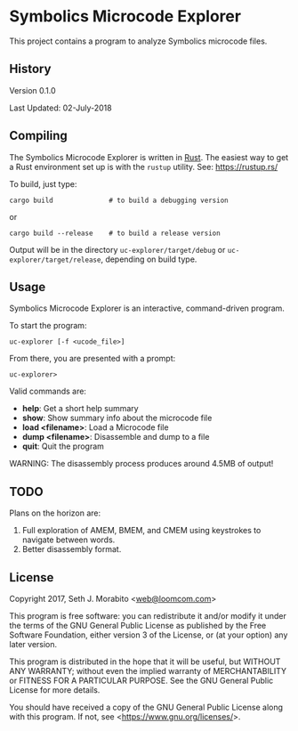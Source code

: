 Symbolics Microcode Explorer
============================

This project contains a program to analyze Symbolics microcode files.

History
-------

Version 0.1.0

Last Updated: 02-July-2018

Compiling
---------

The Symbolics Microcode Explorer is written in
[Rust](https://www.rust-lang.org/). The easiest way to get a Rust
environment set up is with the `rustup` utility.  See:
https://rustup.rs/

To build, just type:

    cargo build              # to build a debugging version

or

    cargo build --release    # to build a release version

Output will be in the directory `uc-explorer/target/debug` or
`uc-explorer/target/release`, depending on build type.

Usage
-----

Symbolics Microcode Explorer is an interactive, command-driven program.

To start the program:

    uc-explorer [-f <ucode_file>]

From there, you are presented with a prompt:

    uc-explorer>

Valid commands are:

  - **help**: Get a short help summary
  - **show**: Show summary info about the microcode file
  - **load &lt;filename&gt;**: Load a Microcode file
  - **dump &lt;filename&gt;**: Disassemble and dump to a file
  - **quit**: Quit the program

WARNING: The disassembly process produces around 4.5MB of output!

TODO
----

Plans on the horizon are:

1. Full exploration of AMEM, BMEM, and CMEM using keystrokes
   to navigate between words.
2. Better disassembly format.

License
-------

Copyright 2017, Seth J. Morabito &lt;web@loomcom.com&gt;

This program is free software: you can redistribute it and/or modify
it under the terms of the GNU General Public License as published by
the Free Software Foundation, either version 3 of the License, or
(at your option) any later version.

This program is distributed in the hope that it will be useful,
but WITHOUT ANY WARRANTY; without even the implied warranty of
MERCHANTABILITY or FITNESS FOR A PARTICULAR PURPOSE.  See the
GNU General Public License for more details.

You should have received a copy of the GNU General Public License
along with this program.  If not, see &lt;https://www.gnu.org/licenses/&gt;.
